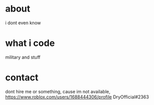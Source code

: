 # about

i dont even know

# what i code

military and stuff

# contact

dont hire me or something, cause im not available,
https://www.roblox.com/users/1688444306/profile
DryOfficial#2363
